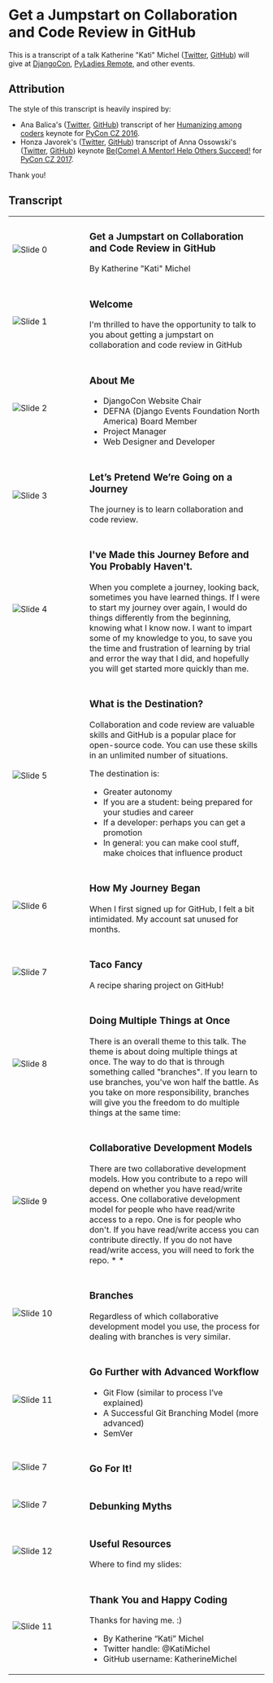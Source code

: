 # Get a Jumpstart on Collaboration and Code Review in GitHub

This is a transcript of a talk Katherine "Kati" Michel ([Twitter](https://twitter.com/KatiMichel), [GitHub](https://github.com/KatherineMichel)) will give at [DjangoCon](https://2017.djangocon.us), [PyLadies Remote](http://remote.pyladies.com), and other events.

<!--
* [Original slide deck]()
* [Video recording]()
-->

## Attribution

The style of this transcript is heavily inspired by:

* Ana Balica's ([Twitter](https://twitter.com/anabalica), [GitHub](https://github.com/ana-balica)) transcript of her [Humanizing among coders](https://ana-balica.github.io/2017/05/28/humanizing-among-coders/) keynote for [PyCon CZ 2016](https://cz.pycon.org/2016/). 
* Honza Javorek's ([Twitter](https://twitter.com/honzajavorek), [GitHub](https://github.com/honzajavorek)) transcript of Anna Ossowski's ([Twitter](https://twitter.com/OssAnna16), [GitHub](https://github.com/OssAnna16)) keynote [Be(Come) A Mentor! Help Others Succeed!](https://github.com/honzajavorek/become-mentor) for [PyCon CZ 2017](https://cz.pycon.org/2017/). 

Thank you!

## Transcript

<table>


<tr><td width="30%">

![Slide 0]()

</td><td>

### Get a Jumpstart on Collaboration and Code Review in GitHub 

By Katherine "Kati" Michel

</td></tr>


<tr><td width="30%">

![Slide 1]()

</td><td>

### Welcome 

I'm thrilled to have the opportunity to talk to you about getting a jumpstart on collaboration and code review in GitHub

</td></tr>


<tr><td width="30%">

![Slide 2]()

</td><td>

### About Me 

* DjangoCon Website Chair
* DEFNA (Django Events Foundation North America) Board Member
* Project Manager
* Web Designer and Developer

</td></tr>


<tr><td width="30%">

![Slide 3]()

</td><td>

### Let’s Pretend We’re Going on a Journey

The journey is to learn collaboration and code review. 

</td></tr>


<tr><td width="30%">

![Slide 4]()

</td><td>

### I've Made this Journey Before and You Probably Haven't. 

When you complete a journey, looking back, sometimes you have learned things. If I were to start my journey over again, I would do things differently from the beginning, knowing what I know now. I want to impart some of my knowledge to you, to save you the time and frustration of learning by trial and error the way that I did, and hopefully you will get started more quickly than me.

</td></tr>


<tr><td width="30%">

![Slide 5]()

</td><td>

### What is the Destination?

Collaboration and code review are valuable skills and GitHub is a popular place for open-source code. You can use these skills in an unlimited number of situations.  

The destination is:
* Greater autonomy
* If you are a student: being prepared for your studies and career
* If a developer: perhaps you can get a promotion
* In general: you can make cool stuff, make choices that influence product

</td></tr>


<tr><td width="30%">

![Slide 6]()

</td><td>

### How My Journey Began

When I first signed up for GitHub, I felt a bit intimidated. My account sat unused for months.

</td></tr>


<tr><td width="30%">

![Slide 7]()

</td><td>

### Taco Fancy

A recipe sharing project on GitHub!

</td></tr>


<tr><td width="30%">

![Slide 8]()

</td><td>

### Doing Multiple Things at Once

There is an overall theme to this talk. The theme is about doing multiple things at once. The way to do that is through something called "branches". If you learn to use branches, you've won half the battle. As you take on more responsibility, branches will give you the freedom to do multiple things at the same time:

</td></tr>


<tr><td width="30%">

![Slide 9]()

</td><td>

### Collaborative Development Models

There are two collaborative development models. How you contribute to a repo will depend on whether you have read/write access. One collaborative development model for people who have read/write access to a repo. One is for people who don't. If you have read/write access you can contribute directly. If you do not have read/write access, you will need to fork the repo. 
* 
* 

</td></tr>


<tr><td width="30%">

![Slide 10]()

</td><td>

### Branches

Regardless of which collaborative development model you use, the process for dealing with branches is very similar.

</td></tr>


<tr><td width="30%">

![Slide 11]()

</td><td>

### Go Further with Advanced Workflow

* Git Flow (similar to process I’ve explained)
* A Successful Git Branching Model (more advanced)
* SemVer

</td></tr>


<tr><td width="30%">

![Slide 7]()

</td><td>

### Go For It!

</td></tr>


<tr><td width="30%">

![Slide 7]()

</td><td>

### Debunking Myths

</td></tr>


<tr><td width="30%">

![Slide 12]()

</td><td>

### Useful Resources 

Where to find my slides:

</td></tr>


<tr><td width="30%">

![Slide 11]()

</td><td>

### Thank You and Happy Coding 

Thanks for having me. :)

* By Katherine “Kati” Michel 
* Twitter handle: @KatiMichel
* GitHub username: KatherineMichel

</td></tr>


</table>
